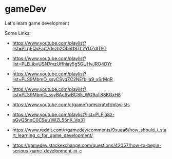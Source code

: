 # gameDev
Let's learn game development

Some Links:

* https://www.youtube.com/playlist?list=PLrjEQvEart7dezh2ObeI1S7L2YDZdIT9T

* https://www.youtube.com/playlist?list=PLB_ibvUSN7mzUffhiay5g5GUHyJRO4DYr

* https://www.youtube.com/playlist?list=PLS9MbmO_ssyCSyqZC2NEfblIa9_xSrMqR

* https://www.youtube.com/playlist?list=PLS9MbmO_ssyBAc9wBC85_WG9aT88KGxH8

* https://www.youtube.com/c/gamefromscratch/playlists

* https://www.youtube.com/playlist?list=PLFjq8z-aGyQ5nqC0CSuu1WZL55nK_Vp31

* https://www.reddit.com/r/gamedev/comments/9xuaa6/how_should_i_start_learning_c_for_game_development/

* https://gamedev.stackexchange.com/questions/42057/how-to-begin-serious-game-development-in-c
